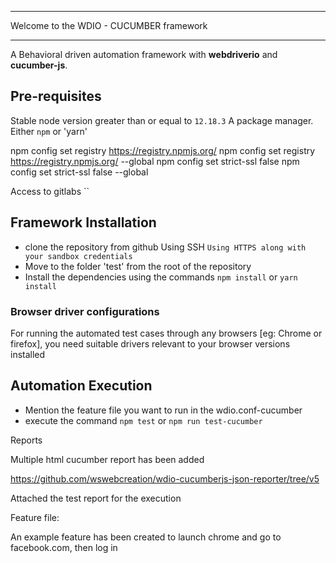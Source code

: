 **********************************************************************************************************
Welcome to the WDIO - CUCUMBER framework
**********************************************************************************************************

A Behavioral driven automation framework with **webdriverio** and **cucumber-js**.


## Pre-requisites
Stable node version greater than or equal to `12.18.3`
A package manager. Either `npm` or 'yarn'


npm config set registry https://registry.npmjs.org/
npm config set registry https://registry.npmjs.org/ --global
npm config set strict-ssl false
npm config set strict-ssl false --global

Access to gitlabs ``

## Framework Installation
* clone the repository from github
    Using SSH
        ``
    Using HTTPS along with your sandbox credentials
        ``
* Move to the folder 'test' from the root of the repository
* Install the dependencies using the commands `npm install` or `yarn install`

### Browser driver configurations
For running the automated test cases through any browsers [eg: Chrome or firefox], you need suitable drivers relevant to your browser versions installed

## Automation Execution

* Mention the feature file you want to run in the wdio.conf-cucumber
* execute the command  `npm test` or `npm run test-cucumber`


Reports

Multiple html cucumber report has been added

https://github.com/wswebcreation/wdio-cucumberjs-json-reporter/tree/v5

Attached the test report for the execution



Feature file:

An example feature has been created to launch chrome and go to facebook.com, then log in

